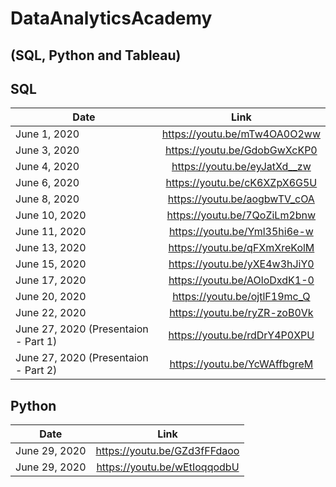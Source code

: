 # DataAnalyticsAcademy
## (SQL, Python and Tableau)

## SQL

| Date        	 | Link          		             |
| ---------------|:-----------------------------:|
| June 1, 2020   | <https://youtu.be/mTw4OA0O2ww>|
| June 3, 2020   | <https://youtu.be/GdobGwXcKP0>|
| June 4, 2020   | <https://youtu.be/eyJatXd__zw>|
| June 6, 2020   | <https://youtu.be/cK6XZpX6G5U>|
| June 8, 2020   | <https://youtu.be/aogbwTV_cOA>|
| June 10, 2020  | <https://youtu.be/7QoZiLm2bnw>|
| June 11, 2020  | <https://youtu.be/Yml35hi6e-w>|
| June 13, 2020  | <https://youtu.be/qFXmXreKolM>|
| June 15, 2020  | <https://youtu.be/yXE4w3hJiY0>|
| June 17, 2020  | <https://youtu.be/AOloDxdK1-0>|
| June 20, 2020  | <https://youtu.be/ojtlF19mc_Q>|
| June 22, 2020  | <https://youtu.be/ryZR-zoB0Vk>|
| June 27, 2020 (Presentaion - Part 1) | <https://youtu.be/rdDrY4P0XPU>|
| June 27, 2020 (Presentaion - Part 2) | <https://youtu.be/YcWAffbgreM>|



## Python

| Date        	 | Link          		              |
| ---------------|:------------------------------:|
| June 29, 2020   | <https://youtu.be/GZd3fFFdaoo>|
| June 29, 2020   | <https://youtu.be/wEtIoqqodbU>|


